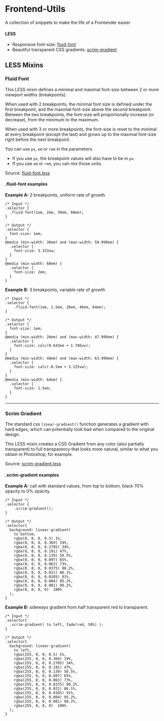 # Frontend-Utils
A collection of snippets to make the life of a Frontender easier

#### LESS

* Responsive font-size: [fluid-font](#fluid-font)
* Beautiful transparent CSS gradients: [scrim-gradient](#scrim-gradient)

## LESS Mixins

### Fluid Font

This LESS mixin defines a minimal and maximal font-size between 2 or more viewport widths (breakpoints).

When used with 2 breakpoints, the minimal font size is defined under the first breakpoint, and the maximal font-size above the second breakpoint. Between the two breakpoints, the font-size will proportionally increase (or decrease), from the minimum to the maximum.

When used with 3 or more breakpoints, the font-size is reset to the minimal at every breakpoint (except the last) and grows up to the maximal font-size right before the next breakpoint.

You can use `px`, `em` or `rem` in the parameters.

* If you use `px`, the breakpoint values will also have to be in `px`. 
* If you use `em` or `rem`, you can mix those units. 

Source: [fluid-font.less](css/fluid-font.less)

#### .fluid-font examples

**Example A:** 2 breakpoints, uniform rate of growth

```less
/* Input */
.selector {
  .fluid-font(1em, 2em, 30em, 60em);
}

/* Output */
.selector {
  font-size: 1em;
}
@media (min-width: 30em) and (max-width: 59.999em) {
  .selector {
    font-size: 3.333vw;
  }
}
@media (min-width: 60em) {
  .selector {
    font-size: 2em;
  }
}
```

**Example B:** 3 breakpoints, variable rate of growth

```less
/* Input */
.selector {
    .fluid-font(1em, 1.5em, 20em, 48em, 64em);
}

/* Output */
.selector {
  font-size: 1em;
}
@media (min-width: 20em) and (max-width: 47.999em) {
  .selector {
    font-size: calc(0.643em + 1.786vw);
  }
}
@media (min-width: 48em) and (max-width: 63.999em) {
  .selector {
    font-size: calc(-0.5em + 3.125vw);
  }
}
@media (min-width: 64em) {
  .selector {
    font-size: 1.5em;
  }
}
```

* * *

### Scrim Gradient

The standard css `linear-gradient()` function generates a gradient with hard edges, which can potentially look bad when compared to the original design.

This LESS mixin creates a CSS Gradient from any color (also partially transparent) to full transparency that looks more natural, similar to what you obtain in Photoshop, for example.

Source: [scrim-gradient.less](css/scrim-gradient.less)

#### .scrim-gradient examples

**Example A:** call with standard values, from top to bottom, black 70% opacity to 0% opacity.

```less
/* Input */
.selector {
    .scrim-gradient();
}

/* Output */
.selector{
  background: linear-gradient( 
    to bottom, 
    rgba(0, 0, 0, 0.5) 1%, 
    rgba(0, 0, 0, 0.369) 19%, 
    rgba(0, 0, 0, 0.2705) 34%, 
    rgba(0, 0, 0, 0.191) 47%, 
    rgba(0, 0, 0, 0.139) 56.5%, 
    rgba(0, 0, 0, 0.097) 65%, 
    rgba(0, 0, 0, 0.063) 73%, 
    rgba(0, 0, 0, 0.0375) 80.2%, 
    rgba(0, 0, 0, 0.021) 86.1%, 
    rgba(0, 0, 0, 0.0105) 91%, 
    rgba(0, 0, 0, 0.004) 95.2%, 
    rgba(0, 0, 0, 0.001) 98.2%, 
    rgba(0, 0, 0, 0)  100% 
  );
}
```

**Example B:** sideways gradient from half transparent red to transparent.

```less
/* Input */
.selector{
  .scrim-gradient( to left, fade(red, 50%) );
}

/* Output */
.selector{
  background: linear-gradient( 
    to left, 
    rgba(255, 0, 0, 0.5) 1%, 
    rgba(255, 0, 0, 0.369) 19%, 
    rgba(255, 0, 0, 0.2705) 34%, 
    rgba(255, 0, 0, 0.191) 47%, 
    rgba(255, 0, 0, 0.139) 56.5%, 
    rgba(255, 0, 0, 0.097) 65%, 
    rgba(255, 0, 0, 0.063) 73%, 
    rgba(255, 0, 0, 0.0375) 80.2%, 
    rgba(255, 0, 0, 0.021) 86.1%, 
    rgba(255, 0, 0, 0.0105) 91%, 
    rgba(255, 0, 0, 0.004) 95.2%, 
    rgba(255, 0, 0, 0.001) 98.2%, 
    rgba(255, 0, 0, 0)  100% 
  );
}
```